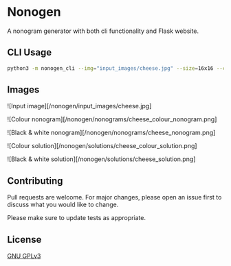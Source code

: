 # Nonogen
A nonogram generator with both cli functionality and Flask website.

## CLI Usage

```bash
python3 -m nonogen_cli --img="input_images/cheese.jpg" --size=16x16 --colour
```

## Images

![Input image][/nonogen/input_images/cheese.jpg]

![Colour nonogram][/nonogen/nonograms/cheese_colour_nonogram.png]

![Black & white nonogram][/nonogen/nonograms/cheese_nonogram.png]

![Colour solution][/nonogen/solutions/cheese_colour_solution.png]

![Black & white solution][/nonogen/solutions/cheese_solution.png]

## Contributing

Pull requests are welcome. For major changes, please open an issue first to discuss what you would like to change.

Please make sure to update tests as appropriate.

## License
[GNU GPLv3](https://choosealicense.com/licenses/gpl-3.0/)